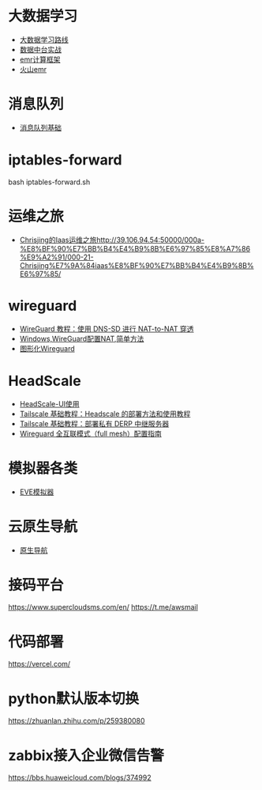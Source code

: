 # 大数据学习
- [大数据学习路线](https://github.com/heibaiying/BigData-Notes/blob/master/notes/%E5%A4%A7%E6%95%B0%E6%8D%AE%E5%AD%A6%E4%B9%A0%E8%B7%AF%E7%BA%BF.md)
- [数据中台实战](https://github.com/sfzsjx/document_classfication/blob/master/%E5%A4%A7%E6%95%B0%E6%8D%AE%E6%8A%80%E6%9C%AF%E6%A0%88/%E6%95%B0%E6%8D%AE%E4%B8%AD%E5%8F%B0/%E6%95%B0%E6%8D%AE%E4%B8%AD%E5%8F%B0%E5%AE%9E%E6%88%98-%E9%83%AD%E5%BF%86.md)
- [emr计算框架](https://support.huaweicloud.com/cmpntguide-mrs/mrs_01_1067.html)
- [火山emr](https://www.volcengine.com/docs/6491/1134302)

# 消息队列
- [消息队列基础](https://kiosk007.top/post/%E6%B6%88%E6%81%AF%E9%98%9F%E5%88%97%E5%9F%BA%E7%A1%80/)


# iptables-forward
bash iptables-forward.sh

# 运维之旅
- [Chrisjing的Iaas运维之旅]()http://39.106.94.54:50000/000a-%E8%BF%90%E7%BB%B4%E4%B9%8B%E6%97%85%E8%A7%86%E9%A2%91/000-21-Chrisjing%E7%9A%84iaas%E8%BF%90%E7%BB%B4%E4%B9%8B%E6%97%85/

# wireguard
- [WireGuard 教程：使用 DNS-SD 进行 NAT-to-NAT 穿透](https://icloudnative.io/posts/wireguard-endpoint-discovery-nat-traversal/)
- [Windows,WireGuard配置NAT,简单方法](https://linuxword.com/?p=20085)
- [图形化Wireguard](https://github.com/subspacecloud/subspace)


# HeadScale
- [HeadScale-UI使用](https://www.dongvps.com/2022-09-23/headscale-ui%E4%BD%BF%E7%94%A8/)
- [Tailscale 基础教程：Headscale 的部署方法和使用教程](https://icloudnative.io/posts/how-to-set-up-or-migrate-headscale/#%E6%80%BB%E7%BB%93)
- [Tailscale 基础教程：部署私有 DERP 中继服务器](https://icloudnative.io/posts/custom-derp-servers/)
- [Wireguard 全互联模式（full mesh）配置指南](https://icloudnative.io/posts/wireguard-full-mesh/)

# 模拟器各类
- [EVE模拟器](https://eve-ng.cn/doku.php?id=wget:download)


# 云原生导航
- [原生导航](https://nav.ryanyang.workers.dev/)

# 接码平台
https://www.supercloudsms.com/en/
https://t.me/awsmail

# 代码部署 
https://vercel.com/

# python默认版本切换
https://zhuanlan.zhihu.com/p/259380080

# zabbix接入企业微信告警
https://bbs.huaweicloud.com/blogs/374992



